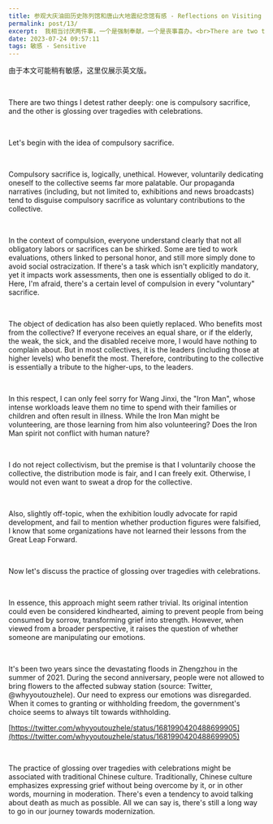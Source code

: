 ```yaml
---
title: 参观大庆油田历史陈列馆和唐山大地震纪念馆有感 - Reflections on Visiting the Daqing Oilfield History Exhibition Hall and the Tangshan Earthquake Memorial Hall
permalink: post/13/
excerpt:  我相当讨厌两件事，一个是强制奉献，一个是丧事喜办。<br>There are two things I detest rather deeply：one is compulsory sacrifice, and the other is glossing over tragedies with celebrations.
date: 2023-07-24 09:57:11
tags: 敏感 - Sensitive
---
```


<p class="tennisbot" id="如果需要的话，左上角有google翻译<br>There is Google Translate button in the upper left corner, if needed">由于本文可能稍有敏感，这里仅展示英文版。</p>

<br>

There are two things I detest rather deeply: one is compulsory sacrifice, and the other is glossing over tragedies with celebrations.

<br>

Let's begin with the idea of compulsory sacrifice.

<br>

Compulsory sacrifice is, logically, unethical. However, voluntarily dedicating oneself to the collective seems far more palatable. Our propaganda narratives (including, but not limited to, exhibitions and news broadcasts) tend to disguise compulsory sacrifice as voluntary contributions to the collective.

<br>

In the context of compulsion, everyone understand clearly that not all obligatory labors or sacrifices can be shirked. Some are tied to work evaluations, others linked to personal honor, and still more simply done to avoid social ostracization. If there's a task which isn't explicitly mandatory, yet it impacts work assessments, then one is essentially obliged to do it. Here, I'm afraid, there's a certain level of compulsion in every "voluntary" sacrifice.

<br>

The object of dedication has also been quietly replaced. Who benefits most from the collective? If everyone receives an equal share, or if the elderly, the weak, the sick, and the disabled receive more, I would have nothing to complain about. But in most collectives, it is the leaders (including those at higher levels) who benefit the most. Therefore, contributing to the collective is essentially a tribute to the higher-ups, to the leaders.

<br>

In this respect, I can only feel sorry for Wang Jinxi, the "Iron Man", whose intense workloads leave them no time to spend with their families or children and often result in illness. While the Iron Man might be volunteering, are those learning from him also volunteering? Does the Iron Man spirit not conflict with human nature?

<br>

I do not reject collectivism, but the premise is that I voluntarily choose the collective, the distribution mode is fair, and I can freely exit. Otherwise, I would not even want to sweat a drop for the collective.

<br>

Also, slightly off-topic, when the exhibition loudly advocate for rapid development, and fail to mention whether production figures were falsified, I know that some organizations have not learned their lessons from the Great Leap Forward.

<br>

Now let's discuss the practice of glossing over tragedies with celebrations.

<br>

In essence, this approach might seem rather trivial. Its original intention could even be considered kindhearted, aiming to prevent people from being consumed by sorrow, transforming grief into strength. However, when viewed from a broader perspective, it raises the question of whether someone are manipulating our emotions.

<br>

It's been two years since the devastating floods in Zhengzhou in the summer of 2021. During the second anniversary, people were not allowed to bring flowers to the affected subway station (source: Twitter, @whyyoutouzhele). Our need to express our emotions was disregarded. When it comes to granting or withholding freedom, the government's choice seems to always tilt towards withholding.

[https://twitter.com/whyyoutouzhele/status/1681990420488699905](https://twitter.com/whyyoutouzhele/status/1681990420488699905)

<br>

The practice of glossing over tragedies with celebrations might be associated with traditional Chinese culture. Traditionally, Chinese culture emphasizes expressing grief without being overcome by it, or in other words, mourning in moderation. There's even a tendency to avoid talking about death as much as possible. All we can say is, there's still a long way to go in our journey towards modernization.